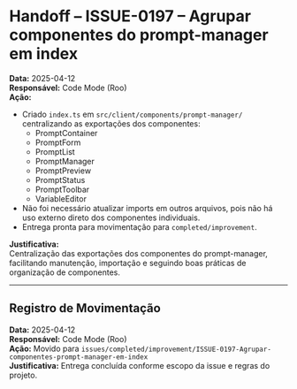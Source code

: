 # Handoff – ISSUE-0197 – Agrupar componentes do prompt-manager em index

**Data:** 2025-04-12  
**Responsável:** Code Mode (Roo)  
**Ação:**  
- Criado `index.ts` em `src/client/components/prompt-manager/` centralizando as exportações dos componentes:  
  - PromptContainer  
  - PromptForm  
  - PromptList  
  - PromptManager  
  - PromptPreview  
  - PromptStatus  
  - PromptToolbar  
  - VariableEditor
- Não foi necessário atualizar imports em outros arquivos, pois não há uso externo direto dos componentes individuais.
- Entrega pronta para movimentação para `completed/improvement`.

**Justificativa:**  
Centralização das exportações dos componentes do prompt-manager, facilitando manutenção, importação e seguindo boas práticas de organização de componentes.

---

## Registro de Movimentação

**Data:** 2025-04-12  
**Responsável:** Code Mode (Roo)  
**Ação:** Movido para `issues/completed/improvement/ISSUE-0197-Agrupar-componentes-prompt-manager-em-index`  
**Justificativa:** Entrega concluída conforme escopo da issue e regras do projeto.